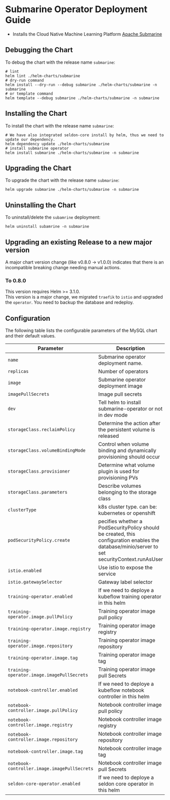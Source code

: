 <!---
  Licensed under the Apache License, Version 2.0 (the "License");
  you may not use this file except in compliance with the License.
  You may obtain a copy of the License at

   http://www.apache.org/licenses/LICENSE-2.0

  Unless required by applicable law or agreed to in writing, software
  distributed under the License is distributed on an "AS IS" BASIS,
  WITHOUT WARRANTIES OR CONDITIONS OF ANY KIND, either express or implied.
  See the License for the specific language governing permissions and
  limitations under the License. See accompanying LICENSE file.
-->

# Submarine Operator Deployment Guide

- Installs the Cloud Native Machine Learning Platform [Apache Submarine](https://submarine.apache.org/)

## Debugging the Chart

To debug the chart with the release name `submarine`:

```shell
# lint
helm lint ./helm-charts/submarine
# dry-run command
helm install --dry-run --debug submarine ./helm-charts/submarine -n submarine
# or template command
helm template --debug submarine ./helm-charts/submarine -n submarine
```

## Installing the Chart

To install the chart with the release name `submarine`:

```shell
# We have also integrated seldon-core install by helm, thus we need to update our dependency.
helm dependency update ./helm-charts/submarine
# install submarine operator
helm install submarine ./helm-charts/submarine -n submarine
```

## Upgrading the Chart

To upgrade the chart with the release name `submarine`:

```shell
helm upgrade submarine ./helm-charts/submarine -n submarine
```

## Uninstalling the Chart

To uninstall/delete the `subamrine` deployment:

```shell
helm uninstall subamrine -n submarine
```

## Upgrading an existing Release to a new major version

A major chart version change (like v0.8.0 -> v1.0.0) indicates that there is an
incompatible breaking change needing manual actions.

### To 0.8.0

This version requires Helm >= 3.1.0.  
This version is a major change, we migrated `traefik` to `istio` and upgraded the `operator`. You need to backup the database and redeploy.

## Configuration

The following table lists the configurable parameters of the MySQL chart and their default values.

| Parameter                                    | Description                                                                                                                                   | Default                                    |
| -------------------------------------------- | --------------------------------------------------------------------------------------------------------------------------------------------- | ------------------------------------------ |
| `name`                                       | Submarine operator deployment name.                                                                                                           | `submarine-operator`                       |
| `replicas`                                   | Number of operators                                                                                                                           | `1`                                        |
| `image`                                      | Submarine operator deployment image                                                                                                           | `apache/submarine:operator-0.8.0-SNAPSHOT` |
| `imagePullSecrets`                           | Image pull secrets                                                                                                                            | `[]`                                       |
| `dev`                                        | Tell helm to install submarine-operator or not in dev mode                                                                                    | `false`                                    |
| `storageClass.reclaimPolicy`                 | Determine the action after the persistent volume is released                                                                                  | `Delete`                                   |
| `storageClass.volumeBindingMode`             | Control when volume binding and dynamically provisioning should occur                                                                         | `Immediate`                                |
| `storageClass.provisioner`                   | Determine what volume plugin is used for provisioning PVs                                                                                     | `k8s.io/minikube-hostpath`                 |
| `storageClass.parameters`                    | Describe volumes belonging to the storage class                                                                                               | `{}`                                       |
| `clusterType`                                | k8s cluster type. can be: kubernetes or openshift                                                                                             | `kubernetes`                               |
| `podSecurityPolicy.create`                   | pecifies whether a PodSecurityPolicy should be created, this configuration enables the database/minio/server to set securityContext.runAsUser | `true`                                     |
| `istio.enabled`                              | Use istio to expose the service                                                                                                               | `true`                                     |
| `istio.gatewaySelector`                      | Gateway label selector                                                                                                                        | `istio: ingressgateway`                    |
| `training-operator.enabled`                  | If we need to deploye a kubeflow training operator in this helm                                                                               | `true`                                     |
| `training-operator.image.pullPolicy`         | Training operator image pull policy                                                                                                           | `IfNotPresent`                             |
| `training-operator.image.registry`           | Training operator image registry                                                                                                              | `public.ecr.aws`                           |
| `training-operator.image.repository`         | Training operator image repository                                                                                                            | `j1r0q0g6/training/training-operator`      |
| `training-operator.image.tag`                | Training operator image tag                                                                                                                   | `760ac1171dd30039a7363ffa03c77454bd714da5` |
| `training-operator.image.imagePullSecrets`   | Training operator image pull Secrets                                                                                                          | `[]`                                       |
| `notebook-controller.enabled`                | If we need to deploye a kubeflow notebook controller in this helm                                                                             | `true`                                     |
| `notebook-controller.image.pullPolicy`       | Notebook controller image pull policy                                                                                                         | `IfNotPresent`                             |
| `notebook-controller.image.registry`         | Notebook controller image registry                                                                                                            | `docker.io`                                |
| `notebook-controller.image.repository`       | Notebook controller image repository                                                                                                          | `apache/submarine`                         |
| `notebook-controller.image.tag`              | Notebook controller image tag                                                                                                                 | `notebook-controller-v1.4`                 |
| `notebook-controller.image.imagePullSecrets` | Notebook controller image pull Secrets                                                                                                        | `[]`                                       |
| `seldon-core-operator.enabled`               | If we need to deploye a seldon core operator in this helm                                                                                     | `true`                                     |
